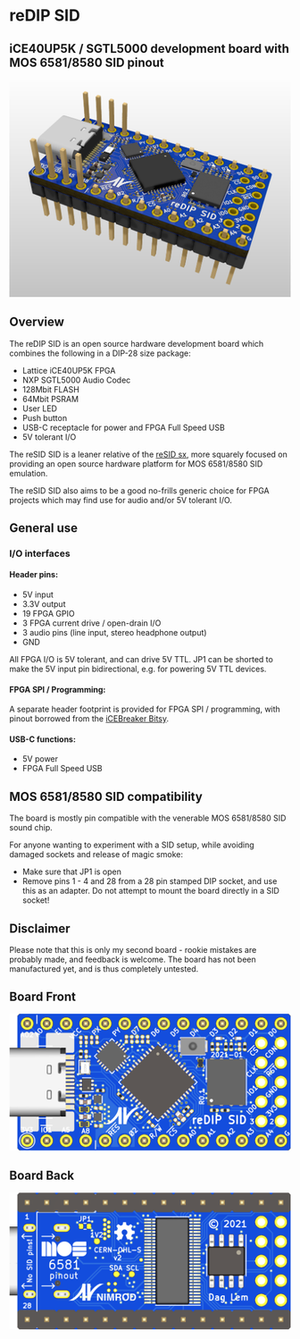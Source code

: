 # reDIP SID

## iCE40UP5K / SGTL5000 development board with MOS 6581/8580 SID pinout
![Board](documentation/reDIP-SID-board.png)

## Overview
The reDIP SID is an open source hardware development board which combines the following in a DIP-28 size package:

* Lattice iCE40UP5K FPGA
* NXP SGTL5000 Audio Codec
* 128Mbit FLASH
* 64Mbit PSRAM
* User LED
* Push button
* USB-C receptacle for power and FPGA Full Speed USB
* 5V tolerant I/O

The reSID SID is a leaner relative of the [reSID sx](https://github.com/daglem/reDIP-sx),
more squarely focused on providing an open source hardware platform for MOS 6581/8580 SID emulation.

The reSID SID also aims to be a good no-frills generic choice for FPGA projects which may find use for audio and/or 5V tolerant I/O.

## General use

### I/O interfaces

#### Header pins:

* 5V input
* 3.3V output
* 19 FPGA GPIO
* 3 FPGA current drive / open-drain I/O
* 3 audio pins (line input, stereo headphone output)
* GND

All FPGA I/O is 5V tolerant, and can drive 5V TTL. JP1 can be shorted to make the 5V input pin bidirectional, e.g. for powering 5V TTL devices.

#### FPGA SPI / Programming:

A separate header footprint is provided for FPGA SPI / programming, with pinout borrowed from the [iCEBreaker Bitsy](https://github.com/icebreaker-fpga/icebreaker).

#### USB-C functions:

* 5V power
* FPGA Full Speed USB

## MOS 6581/8580 SID compatibility

The board is mostly pin compatible with the venerable MOS 6581/8580 SID sound chip.

For anyone wanting to experiment with a SID setup, while avoiding damaged sockets and release of magic smoke:

* Make sure that JP1 is open
* Remove pins 1 - 4 and 28 from a 28 pin stamped DIP socket, and use this as an adapter. Do not attempt to mount the board directly in a SID socket!

## Disclaimer

Please note that this is only my second board - rookie mistakes are probably made, and feedback is welcome. The board has not been manufactured yet, and is thus completely untested.

## Board Front
![Board Front](documentation/reDIP-SID-board-front.png)

## Board Back
![Board Back](documentation/reDIP-SID-board-back.png)
